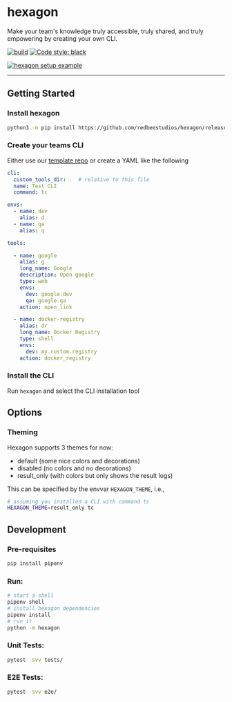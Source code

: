 # hexagon
Make your team's knowledge truly accessible, truly shared, and truly empowering by creating your own CLI.

[![build](https://github.com/redbeestudios/hexagon/actions/workflows/python-package.yml/badge.svg)](https://github.com/redbeestudios/hexagon/actions/workflows/python-package.yml)
[![Code style: black](https://img.shields.io/badge/code%20style-black-000000.svg)](https://github.com/psf/black)

[![hexagon setup example](https://user-images.githubusercontent.com/11464844/141402773-2fa1e859-cbe7-43a2-87e8-81620307167f.gif)](https://asciinema.org/a/Mk8of7EC0grfsSgWYrEdGCjdF)

---

## Getting Started

### Install hexagon
```bash
python3 -m pip install https://github.com/redbeestudios/hexagon/releases/download/v0.25.0/hexagon-0.25.0.tar.gz
```

### Create your teams CLI

Either use our [template repo](https://github.com/redbeestudios/hexagon-tools) or create a YAML like the following
```yaml
cli:
  custom_tools_dir: .  # relative to this file
  name: Test CLI
  command: tc

envs:
  - name: dev
    alias: d
  - name: qa
    alias: q

tools:

  - name: google
    alias: g
    long_name: Google
    description: Open google
    type: web
    envs:
      dev: google.dev
      qa: google.qa
    action: open_link

  - name: docker-registry
    alias: dr
    long_name: Docker Registry
    type: shell
    envs:
      dev: my.custom.registry
    action: docker_registry
```

### Install the CLI

Run `hexagon` and select the CLI installation tool

## Options

### Theming

Hexagon supports 3 themes for now:

 - default (some nice colors and decorations)
 - disabled (no colors and no decorations)
 - result_only (with colors but only shows the result logs)

This can be specified by the envvar `HEXAGON_THEME`, i.e.,

```bash
# assuming you installed a CLI with command tc
HEXAGON_THEME=result_only tc
```


## Development

### Pre-requisites

```bash
pip install pipenv
```

### Run:

```bash
# start a shell
pipenv shell
# install hexagon dependencies
pipenv install
# run it
python -m hexagon
```

### Unit Tests:

```bash
pytest -svv tests/
```

### E2E Tests:

```bash
pytest -svv e2e/
```

